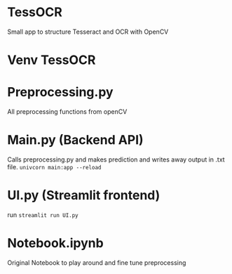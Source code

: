 # TessOCR
Small app to structure Tesseract and OCR with OpenCV

# Venv TessOCR

# Preprocessing.py
All preprocessing functions from openCV

# Main.py (Backend API)
Calls preprocessing.py and makes prediction and writes away output in .txt file. ```univcorn main:app --reload```

# UI.py (Streamlit frontend)
run ```streamlit run UI.py```

# Notebook.ipynb
Original Notebook to play around and fine tune preprocessing

